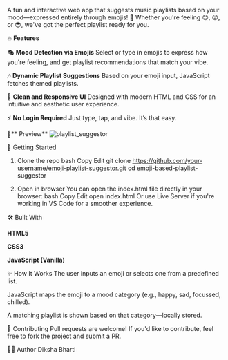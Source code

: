 A fun and interactive web app that suggests music playlists based on your mood—expressed entirely through emojis! 🎉 Whether you're feeling 😊, 😢, or 😎, we've got the perfect playlist ready for you.

🔥 **Features**

🎭 **Mood Detection via Emojis**
Select or type in emojis to express how you're feeling, and get playlist recommendations that match your vibe.

🎶 **Dynamic Playlist Suggestions**
Based on your emoji input, JavaScript fetches themed playlists.

🌈 **Clean and Responsive UI**
Designed with modern HTML and CSS for an intuitive and aesthetic user experience.

⚡ **No Login Required**
Just type, tap, and vibe. It’s that easy.

📸** Preview**
![playlist_suggestor](https://github.com/user-attachments/assets/dfe97c50-30af-4adc-952e-45c91f77f697)



🚀 Getting Started
1. Clone the repo
bash
Copy
Edit
git clone https://github.com/your-username/emoji-playlist-suggestor.git
cd emoji-based-playlist-suggestor

2. Open in browser
You can open the index.html file directly in your browser:
bash
Copy
Edit
open index.html
Or use Live Server if you're working in VS Code for a smoother experience.

🛠️ Built With

**HTML5**

**CSS3**

**JavaScript (Vanilla)**

✨ How It Works
The user inputs an emoji or selects one from a predefined list.

JavaScript maps the emoji to a mood category (e.g., happy, sad, focussed, chilled).

A matching playlist is shown based on that category—locally stored.

🤝 Contributing
Pull requests are welcome! If you'd like to contribute, feel free to fork the project and submit a PR.


🧑‍💻 Author
Diksha Bharti
